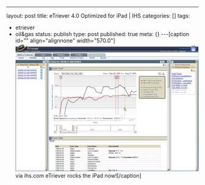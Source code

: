---
layout: post
title: eTriever 4.0 Optimized for iPad | IHS
categories: []
tags:
- etriever
- oil&gas
status: publish
type: post
published: true
meta: {}
---[caption id="" align="alignnone" width="570.0"]
![via ihs.com eTriever rocks the iPad now!](/squarespace_images/static_50d2902fe4b0959a0871a12c_50d29312e4b04687d9db341b_50d29312e4b04687d9db342f_1355977492219__img.jpg) via ihs.com eTriever rocks the iPad now![/caption]
